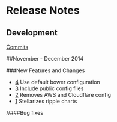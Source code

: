 # Release Notes

## Development

[Commits](https://github.com/stellar/stellar-charts-frontend/commits/master)

##November - December 2014

###New Features and Changes
 
 - [4](https://github.com/stellar/stellar-charts-frontend/pull/4) Use default bower configuration 
 - [3](https://github.com/stellar/stellar-charts-frontend/pull/3) Include public config files 
 - [2](https://github.com/stellar/stellar-charts-frontend/pull/2) Removes AWS and Cloudflare config 
 - [1](https://github.com/stellar/stellar-charts-frontend/pull/1) Stellarizes ripple charts 

//###Bug fixes








